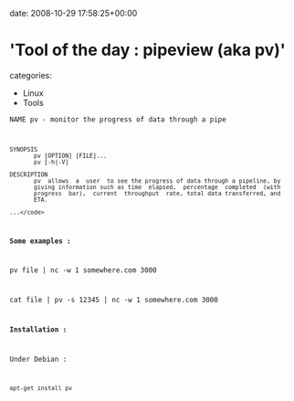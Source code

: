 


date: 2008-10-29 17:58:25+00:00


# 'Tool of the day : pipeview (aka pv)'

categories:
- Linux
- Tools


<code>NAME
           pv - monitor the progress of data through a pipe
    
    SYNOPSIS
           pv [OPTION] [FILE]...
           pv [-h|-V]
    
    DESCRIPTION
           pv  allows  a  user  to see the progress of data through a pipeline, by
           giving information such as time  elapsed,  percentage  completed  (with
           progress  bar),  current  throughput  rate, total data transferred, and
           ETA.
    
    ...</code>



**Some examples :**

pv file | nc -w 1 somewhere.com 3000

cat file | pv -s 12345 | nc -w 1 somewhere.com 3000

**Installation :**

Under Debian :

`apt-get install pv`
